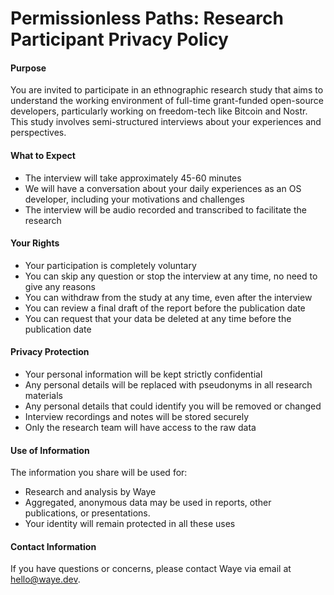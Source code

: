 # Permissionless Paths: Research Participant Privacy Policy

#### Purpose  
You are invited to participate in an ethnographic research study that aims to understand the working environment of full-time grant-funded open-source developers, particularly working on freedom-tech like Bitcoin and Nostr. This study involves semi-structured interviews about your experiences and perspectives. 

#### What to Expect  
  * The interview will take approximately 45-60 minutes
  * We will have a conversation about your daily experiences as an OS developer, including your motivations and challenges
  * The interview will be audio recorded and transcribed to facilitate the research

#### Your Rights  
  * Your participation is completely voluntary
  * You can skip any question or stop the interview at any time, no need to give any reasons
  * You can withdraw from the study at any time, even after the interview
  * You can review a final draft of the report before the publication date
  * You can request that your data be deleted at any time before the publication date

#### Privacy Protection  
  * Your personal information will be kept strictly confidential
  * Any personal details will be replaced with pseudonyms in all research materials
  * Any personal details that could identify you will be removed or changed
  * Interview recordings and notes will be stored securely
  * Only the research team will have access to the raw data

#### Use of Information  
The information you share will be used for:  
  * Research and analysis by Waye
  * Aggregated, anonymous data may be used in reports, other publications, or presentations. 
  * Your identity will remain protected in all these uses

#### Contact Information  
If you have questions or concerns, please contact Waye via email at hello@waye.dev.
